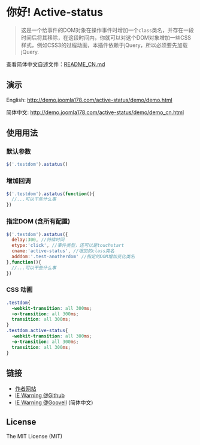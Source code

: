 你好! Active-status
===

> 这是一个给事件的DOM对象在操作事件时增加一个`class`类名，并存在一段时间后将其移除，在这段时间内，你就可以对这个DOM对象增加一些CSS样式，例如CSS3的过程动画，本插件依赖于jQuery，所以必须要先加载jQuery.

查看简体中文自述文件：[README_CN.md](README_CN.md)

## 演示

English: http://demo.joomla178.com/active-status/demo/demo.html

简体中文: http://demo.joomla178.com/active-status/demo/demo_cn.html

## 使用用法

### 默认参数

```javascript
$('.testdom').astatus()
```

### 增加回调

```javascript
$('.testdom').astatus(function(){
  //...可以干些什么事
})
```

### 指定DOM (含所有配置)

```javascript
$('.testdom').astatus({
  delay:300, //持续时间
  etype:'click', //事件类型，还可以是touchstart
  cname:'active-status', //增加的class类名
  adddom:'.test-anotherdom' //指定的DOM增加变化类名
},function(){
  //...可以干些什么事
})
```

### CSS 动画

```CSS
.testdom{
  -webkit-transition: all 300ms;
  -o-transition: all 300ms;
  transition: all 300ms;
}
.testdom.active-status{
  -webkit-transition: all 300ms;
  -o-transition: all 300ms;
  transition: all 300ms;
}
```

## 链接

* [作者网站](http://www.joomla178.com)
* [IE Warning @Github](https://github.com/shionphan/iewarning)
* [IE Warning @Goovell](https://git.goovell.com/shionphan/iewarning) (简体中文)

## License

The MIT License (MIT)
